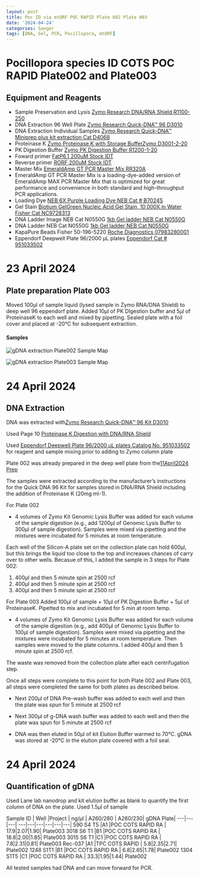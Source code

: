 ```yaml
---
layout: post
title: Poc ID via mtORF POC RAPID Plate 002 Plate 003
date: '2024-04-24'
categories: Sanger
tags: [DNA, Gel, PCR, Pocillopora, mtORF]
---
```

# Pocillopora species ID COTS POC RAPID Plate002 and Plate003

## Equipment and Reagents

- Sample Preservation and Lysis [Zymo Research DNA/RNA Shield R1100-250](https://github.com/hputnam/Putnam_Lab_Notebook/blob/master/images/Zymo_r1100-250_dna_rna_shield.pdf)
- DNA Extraction 96 Well Plate [Zymo Research Quick-DNA™ 96 D3010](https://github.com/hputnam/Putnam_Lab_Notebook/blob/master/images/_d3010_d3011_d3012_quick-dna_96_kit.pdf) 
- DNA Extraction Individual Samples [Zymo Research Quick-DNA™ Miniprep plus kit extraction Cat D4068](https://github.com/hputnam/Putnam_Lab_Notebook/blob/master/images/d4068_d4069_quick-dna_miniprep_plus_kit.pdf) 
- Proteinase K [Zymo Proteinase K with Storage BufferZymo D3001-2-20](https://www.zymoresearch.com/products/proteinase-k-w-storage-buffer-set)
- PK Digestion Buffer [Zymo PK Digestion Buffer R1200-1-20](https://www.zymoresearch.com/products/pk-digestion-buffer)   
- Foward primer [FatP6.1 200µM Stock IDT](https://github.com/hputnam/Putnam_Lab_Notebook/blob/master/images/Fatp6.1_IDT_Spec_328104852.pdf) 
- Reverse primer [RORF 200µM Stock IDT](https://github.com/hputnam/Putnam_Lab_Notebook/blob/master/images/RORF_IDT_Spec_328104853.pdf)         
- Master Mix [EmeraldAmp GT PCR Master Mix RR320A](https://github.com/hputnam/Putnam_Lab_Notebook/blob/master/images/TaKaRa_Emerald_RR320A_DS.pdf)
- EmeraldAmp GT PCR Master Mix is a loading-dye-added version of EmeraldAmp MAX PCR Master Mix that is optimized for great performance and convenience in both standard and high-throughput PCR applications.
- Loading Dye [NEB 6X Purple Loading Dye NEB Cat # B7024S](https://www.neb.com/en-us/products/b7025-gel-loading-dye-purple-6x-no-sds)        
- Gel Stain [Biotium GelGreen Nucleic Acid Gel Stain, 10,000X in Water Fisher Cat NC9728313](https://www.fishersci.com/shop/products/gel-green-stain-5ml/NC9728313#?keyword=NC9728313)
- DNA Ladder Image NEB Cat N0550G [1kb Gel ladder NEB Cat N0550G](https://github.com/hputnam/Putnam_Lab_Notebook/blob/master/images/NEB_1kbplus_purple_N0550G.gif?raw=true)
- DNA Ladder NEB Cat N0550G [1kb Gel ladder NEB Cat N0550G](https://www.neb.com/en-us/products/n0550-quick-load-purple-1-kb-plus-dna-ladder)
- KapaPure Beads Fisher 50-196-5220 [Roche Diagnostics 07983280001](https://www.fishersci.com/shop/products/kapa-pure-beads-4/501965220) 
- Eppendorf Deepwell Plate 96/2000 µL plates [Eppendorf Cat # 951033502](https://www.eppendorf.com/us-en/eShop-Products/Laboratory-Consumables/Plates/Eppendorf-Deepwell-Plates-p-951033502)


# 23 April 2024
## Plate preparation Plate 003
Moved 100µl of sample liquid (lysed sample in Zymo RNA/DNA Shield) to deep well 96 eppendorf plate. Added 10µl of PK DIgestion buffer and 5µl of ProteinaseK to each well and mixed by pipetting. Sealed plate with a foil cover and placed at -20°C for subsequent extraction.

#### Samples

![gDNA extraction Plate002 Sample Map](https://github.com/hputnam/Putnam_Lab_Notebook/blob/master/images/20240424_Plate002_extractionmap.jpg?raw=true)

![gDNA extraction Plate003 Sample Map](https://github.com/hputnam/Putnam_Lab_Notebook/blob/master/images/20240424_Plate003_extractionmap.png?raw=true)


# 24 April 2024
## DNA Extraction  

DNA was extracted with[Zymo Research Quick-DNA™ 96 Kit D3010](https://github.com/hputnam/Putnam_Lab_Notebook/blob/master/images/_d3010_d3011_d3012_quick-dna_96_kit.pdf) 

Used Page 10 [Proteinase K Digestion with DNA/RNA Shield](https://github.com/hputnam/Putnam_Lab_Notebook/blob/master/images/20240411_ZymoQuickDNA96_notes.jpg?raw=true)

Used [Eppendorf Deepwell Plate 96/2000 µL plates Catalog No. 951033502](https://www.eppendorf.com/us-en/eShop-Products/Laboratory-Consumables/Plates/Eppendorf-Deepwell-Plates-p-951033502) for reagent and sample mixing prior to adding to Zymo column plate

Plate 002 was already prepared in the deep well plate from the[11April2024 Prep](https://hputnam.github.io/Putnam_Lab_Notebook/PocID_COTS_RAPID_Plate001/)

The samples were extracted according to the manufacturer’s instructions for the Quick DNA 96 Kit for samples stored in DNA/RNA Shield including the addition of Proteinase K (20mg ml-1). 

For Plate 002
- 4 volumes of Zymo Kit Genomic Lysis Buffer was added for each volume of the sample digestion (e.g., add 1200µl of Genomic Lysis Buffer to 300µl of sample digestion). Samples were mixed via pipetting and the mixtures were incubated for 5 minutes at room temperature. 

Each well of the Silicon-A plate set on the collection plate can hold 600µl, but this brings the liquid too close to the top and increases chances of carry over to other wells. Becasue of this, I added the sample in 3 steps for Plate 002:   
1) 400µl and then 5 minute spin at 2500 rcf
2) 400µl and then 5 minute spin at 2500 rcf
3) 400µl and then 5 minute spin at 2500 rcf

For Plate 003
Added 100µl of sample + 10µl of PK Digestion Buffer + 5µl of ProteinaseK. Pipetted to mix and incubated for 5 min at room temp. 

- 4 volumes of Zymo Kit Genomic Lysis Buffer was added for each volume of the sample digestion (e.g., add 400µl of Genomic Lysis Buffer to 100µl of sample digestion). Samples were mixed via pipetting and the mixtures were incubated for 5 minutes at room temperature.  Then samples were moved to the plate columns. I added 400µl and then 5 minute spin at 2500 rcf.

The waste was removed from the collection plate after each centrifugation step. 

Once all steps were complete to this point for both Plate 002 and Plate 003, all steps were completed the same for both plates as described below.

- Next 200µl of DNA Pre-wash buffer was added to each well and then the plate was spun for 5 minute at 2500 rcf

- Next 300µl of g-DNA wash buffer was added to each well and then the plate was spun for 5 minute at 2500 rcf

- DNA was then eluted in 50µl of kit Elution Buffer warmed to 70°C. gDNA was stored at -20°C in the elution plate covered with a foil seal.


# 24 April 2024
## Quantification of gDNA   
Used Lane lab nanodrop and kit elution buffer as blank to quantify the first column of DNA on the plate. Used 1.5µl of sample 

Sample ID |  Well |Project |  ng/µl | A260/280 | A260/230| gDNA Plate|
---|---|---| ---|---|---|---|---|---|
590 S4 T5  |A1 |POC COTS RAPID RA | 17.9|2.07|1.90| Plate003
3018 S6 T1 |B1 |POC COTS RAPID RA | 18.8|2.00|1.85| Plate003
3015 S6 T1 |C1 |POC COTS RAPID RA |  7.8|2.31|0.81| Plate003
Rec-037    |A1 |TPC COTS RAPID    |  5.8|2.35|2.71| Plate002
1248 S1T1  |B1 |POC COTS RAPID RA |  6.8|2.65|1.78| Plate002
1304 S1T5  |C1 |POC COTS RAPID RA | 33.3|1.95|1.44| Plate002


All tested samples had DNA and can move forward for PCR.